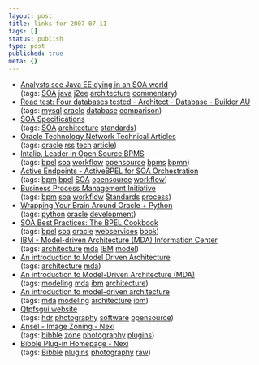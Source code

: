 ```yaml
---
layout: post
title: links for 2007-07-11
tags: []
status: publish
type: post
published: true
meta: {}
---
```

<ul class="delicious">
	<li>
		<div class="delicious-link"><a href="http://searchwebservices.techtarget.com/originalContent/0,289142,sid26_gci1198211,00.html">Analysts see Java EE dying in an SOA world</a></div>
		<div class="delicious-tags">(tags: <a href="http://del.icio.us/markmorga/SOA">SOA</a> <a href="http://del.icio.us/markmorga/java">java</a> <a href="http://del.icio.us/markmorga/j2ee">j2ee</a> <a href="http://del.icio.us/markmorga/architecture">architecture</a> <a href="http://del.icio.us/markmorga/commentary">commentary</a>)</div>
	</li>
	<li>
		<div class="delicious-link"><a href="http://www.builderau.com.au/architect/database/soa/Road-test-Four-databases-tested/0,339024547,339224962,00.htm">Road test: Four databases tested - Architect - Database - Builder AU</a></div>
		<div class="delicious-tags">(tags: <a href="http://del.icio.us/markmorga/mysql">mysql</a> <a href="http://del.icio.us/markmorga/oracle">oracle</a> <a href="http://del.icio.us/markmorga/database">database</a> <a href="http://del.icio.us/markmorga/comparison">comparison</a>)</div>
	</li>
	<li>
		<div class="delicious-link"><a href="http://www.soaspecs.com/page2.asp">SOA Specifications</a></div>
		<div class="delicious-tags">(tags: <a href="http://del.icio.us/markmorga/SOA">SOA</a> <a href="http://del.icio.us/markmorga/architecture">architecture</a> <a href="http://del.icio.us/markmorga/standards">standards</a>)</div>
	</li>
	<li>
		<div class="delicious-link"><a href="http://www.oracle.com/technology/syndication/rss_otn_articles.xml">Oracle Technology Network Technical Articles</a></div>
		<div class="delicious-tags">(tags: <a href="http://del.icio.us/markmorga/oracle">oracle</a> <a href="http://del.icio.us/markmorga/rss">rss</a> <a href="http://del.icio.us/markmorga/tech">tech</a> <a href="http://del.icio.us/markmorga/article">article</a>)</div>
	</li>
	<li>
		<div class="delicious-link"><a href="http://www.intalio.com/">Intalio, Leader in Open Source BPMS</a></div>
		<div class="delicious-tags">(tags: <a href="http://del.icio.us/markmorga/bpel">bpel</a> <a href="http://del.icio.us/markmorga/soa">soa</a> <a href="http://del.icio.us/markmorga/workflow">workflow</a> <a href="http://del.icio.us/markmorga/opensource">opensource</a> <a href="http://del.icio.us/markmorga/bpms">bpms</a> <a href="http://del.icio.us/markmorga/bpmn">bpmn</a>)</div>
	</li>
	<li>
		<div class="delicious-link"><a href="http://www.active-endpoints.com/">Active Endpoints - ActiveBPEL for SOA Orchestration</a></div>
		<div class="delicious-tags">(tags: <a href="http://del.icio.us/markmorga/bpm">bpm</a> <a href="http://del.icio.us/markmorga/bpel">bpel</a> <a href="http://del.icio.us/markmorga/SOA">SOA</a> <a href="http://del.icio.us/markmorga/opensource">opensource</a> <a href="http://del.icio.us/markmorga/workflow">workflow</a>)</div>
	</li>
	<li>
		<div class="delicious-link"><a href="http://bpmi.org/">Business Process Management Initiative</a></div>
		<div class="delicious-tags">(tags: <a href="http://del.icio.us/markmorga/bpm">bpm</a> <a href="http://del.icio.us/markmorga/soa">soa</a> <a href="http://del.icio.us/markmorga/workflow">workflow</a> <a href="http://del.icio.us/markmorga/Standards">Standards</a> <a href="http://del.icio.us/markmorga/process">process</a>)</div>
	</li>
	<li>
		<div class="delicious-link"><a href="http://www.oracle.com/technology/pub/articles/devlin-python-oracle.html?rssid=rss_otn_articles">Wrapping Your Brain Around Oracle + Python</a></div>
		<div class="delicious-tags">(tags: <a href="http://del.icio.us/markmorga/python">python</a> <a href="http://del.icio.us/markmorga/oracle">oracle</a> <a href="http://del.icio.us/markmorga/development">development</a>)</div>
	</li>
	<li>
		<div class="delicious-link"><a href="http://www.oracle.com/technology/pub/articles/bpel_cookbook/index.html">SOA Best Practices: The BPEL Cookbook</a></div>
		<div class="delicious-tags">(tags: <a href="http://del.icio.us/markmorga/bpel">bpel</a> <a href="http://del.icio.us/markmorga/soa">soa</a> <a href="http://del.icio.us/markmorga/oracle">oracle</a> <a href="http://del.icio.us/markmorga/webservices">webservices</a> <a href="http://del.icio.us/markmorga/book">book</a>)</div>
	</li>
	<li>
		<div class="delicious-link"><a href="http://www-306.ibm.com/software/rational/mda/">IBM - Model-driven Architecture (MDA) Information Center</a></div>
		<div class="delicious-tags">(tags: <a href="http://del.icio.us/markmorga/architecture">architecture</a> <a href="http://del.icio.us/markmorga/mda">mda</a> <a href="http://del.icio.us/markmorga/IBM">IBM</a> <a href="http://del.icio.us/markmorga/model">model</a>)</div>
	</li>
	<li>
		<div class="delicious-link"><a href="http://www.ibm.com/developerworks/rational/library/3100.html">An introduction to Model Driven Architecture</a></div>
		<div class="delicious-tags">(tags: <a href="http://del.icio.us/markmorga/architecture">architecture</a> <a href="http://del.icio.us/markmorga/mda">mda</a>)</div>
	</li>
	<li>
		<div class="delicious-link"><a href="http://www.ibm.com/developerworks/rational/library/apr05/brown/index.html">An introduction to Model-Driven Architecture (MDA)</a></div>
		<div class="delicious-tags">(tags: <a href="http://del.icio.us/markmorga/modeling">modeling</a> <a href="http://del.icio.us/markmorga/mda">mda</a> <a href="http://del.icio.us/markmorga/ibm">ibm</a> <a href="http://del.icio.us/markmorga/architecture">architecture</a>)</div>
	</li>
	<li>
		<div class="delicious-link"><a href="http://www.ibm.com/developerworks/rational/library/may05/brown/index.html">An introduction to model-driven architecture</a></div>
		<div class="delicious-tags">(tags: <a href="http://del.icio.us/markmorga/mda">mda</a> <a href="http://del.icio.us/markmorga/modeling">modeling</a> <a href="http://del.icio.us/markmorga/architecture">architecture</a> <a href="http://del.icio.us/markmorga/ibm">ibm</a>)</div>
	</li>
	<li>
		<div class="delicious-link"><a href="http://qtpfsgui.sourceforge.net/">Qtpfsgui website</a></div>
		<div class="delicious-tags">(tags: <a href="http://del.icio.us/markmorga/hdr">hdr</a> <a href="http://del.icio.us/markmorga/photography">photography</a> <a href="http://del.icio.us/markmorga/software">software</a> <a href="http://del.icio.us/markmorga/opensource">opensource</a>)</div>
	</li>
	<li>
		<div class="delicious-link"><a href="http://www.nexi.com/198">Ansel - Image Zoning - Nexi</a></div>
		<div class="delicious-tags">(tags: <a href="http://del.icio.us/markmorga/bibble">bibble</a> <a href="http://del.icio.us/markmorga/zone">zone</a> <a href="http://del.icio.us/markmorga/photography">photography</a> <a href="http://del.icio.us/markmorga/plugins">plugins</a>)</div>
	</li>
	<li>
		<div class="delicious-link"><a href="http://www.nexi.com/147">Bibble Plug-in Homepage - Nexi</a></div>
		<div class="delicious-tags">(tags: <a href="http://del.icio.us/markmorga/Bibble">Bibble</a> <a href="http://del.icio.us/markmorga/plugins">plugins</a> <a href="http://del.icio.us/markmorga/photography">photography</a> <a href="http://del.icio.us/markmorga/raw">raw</a>)</div>
	</li>
</ul>
